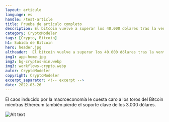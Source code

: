 ```yaml
---
layout: articulo
language: es
handle: /test-article
title: Prueba de artículo completo
description: El bitcoin vuelve a superar los 40.000 dólares tras la venta de acciones y la caída del balance de la Fed
category: CryptoModeler
tags: [Crypto, Bitcoin]
h1: Subida de Bitcoin
hero: header.jpg
altheader:  El bitcoin vuelve a superar los 40.000 dólares tras la venta de acciones y la caída del balance de la Fed
img1: app-home.jpg
img2: bg-cryptos-min.webp
img3: workflows-crypto.webp
autor: CryptoModeler
copyright: CryptoModeler
excerpt_separator: <!-- excerpt -->
date: 2022-03-26
---
```

El caos inducido por la macroeconomía le cuesta caro a los toros del Bitcoin mientras Ethereum también pierde el soporte clave de los 3.000 dólares.

<!-- excerpt -->

![Alt text](https://images.cointelegraph.com/images/960_aHR0cHM6Ly9zMy5jb2ludGVsZWdyYXBoLmNvbS91cGxvYWRzLzIwMjItMDQvYTAzZTUzNDQtOGQxOC00NGEwLTgzZWYtZjRmZDg0MzUyYmM4LmpwZw==.jpg "El bitcoin vuelve a superar los 40.000 dólares tras la venta de acciones y la caída del balance de la Fed")
